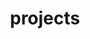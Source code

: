 ---
title: projects
template: projects.hbt
type: website
description: Collection of projects Walker Randolph Smith has developed.
hero: projects.png
---